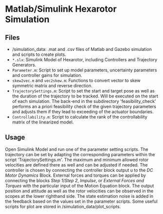 # Matlab/Simulink Hexarotor Simulation

## Files
- /simulation_data: .mat and .csv files of Matlab and Gazebo simulation and scripts to create plots.
- `*.slx`: Simulink Model of Hexarotor, including Controllers and Trajectory Generators. 
- `Parameter.m`: Script to set up model parameters, uncertainty parameters and controller gains for simulation. 
- `skew2vec.m` and `vec2skew.m`: Functions to convert vector to skew symmetric matrix and reverse direction.
- `TrajectorySettings.m`: Script to set the start and target pose as well as the duration of the trajectory to be tracked. Will be executed on the start of each simulation. The back-end in the subdirectory 'feasibility_check' performs an a priori feasibility check of the given trajectory parameters and adjusts them if they lead to exceeding of the actuator boundaries.
- `Controllability.m`: Script to calculate the rank of the controllability matrix of the linearized model.

## Usage
Open Simulink Model and run one of the parameter setting scripts. The trajectory can be set by adapting the corresponding parameters within the script 'TrajectorySettings.m'. The maximum and minimum allowed rotor velocities are defined there as well and can be adjusted if needed. The controller is chosen by connecting the controller block output u to the *DC Motor Dynamics* Block. External forces and torques can be applied by connecting the blocks *Step 1*/*Step 2*, *Impulse*, or *External Forces and Torques* with the particular input of the Motion Equation block. The output position and attitude as well as the rotor velocities can be observed in the scopes at the lower righthand side. The state estimation noise is added in the feedback based on the values set in the parameter scripts. Some useful scripts for plot are stored in /simulation_data/plot_scripts.
